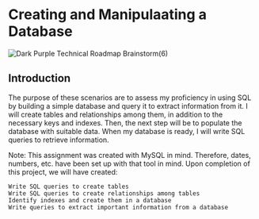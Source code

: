 # Creating and Manipulaating a Database
![Dark Purple Technical Roadmap Brainstorm(6)](https://github-production-user-asset-6210df.s3.amazonaws.com/132176058/239705696-658cf34a-e3ca-4ed4-86ba-8db62b39e989.png?X-Amz-Algorithm=AWS4-HMAC-SHA256&X-Amz-Credential=AKIAVCODYLSA53PQK4ZA%2F20240530%2Fus-east-1%2Fs3%2Faws4_request&X-Amz-Date=20240530T200837Z&X-Amz-Expires=300&X-Amz-Signature=d7cd31bc2bd33d782096855aafad011043a823e93581e1b92e966af64f05c670&X-Amz-SignedHeaders=host&actor_id=40529647&key_id=0&repo_id=643298404)

## Introduction
The purpose of these scenarios are to assess my proficiency in using SQL by building a simple database and query it to extract information from it. I will create tables and relationships among them, in addition to the necessary keys and indexes. Then, the next step will be to populate the database with suitable data. When my database is ready, I will write SQL queries to retrieve information. 

Note: This assignment was created with MySQL in mind. Therefore, dates, numbers, etc. have been set up with that tool in mind. 
Upon completion of this project, we will have created:

    Write SQL queries to create tables
    Write SQL queries to create relationships among tables
    Identify indexes and create them in a database
    Write queries to extract important information from a database 
